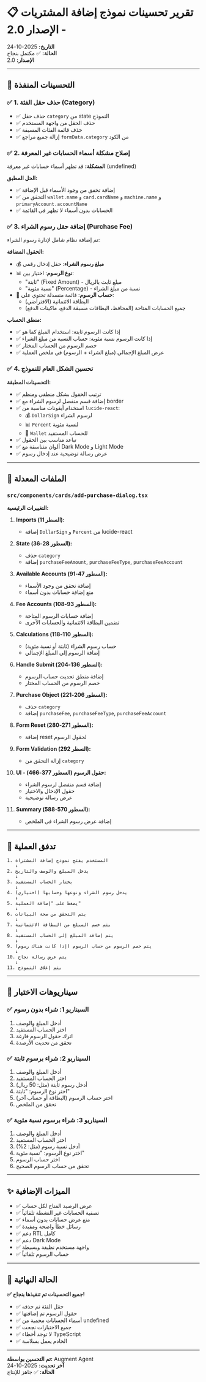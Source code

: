 # 📋 تقرير تحسينات نموذج إضافة المشتريات - الإصدار 2.0

**التاريخ:** 2025-10-24  
**الحالة:** ✅ مكتمل بنجاح  
**الإصدار:** 2.0

---

## 🎯 التحسينات المنفذة

### ✅ 1. حذف حقل الفئة (Category)
- ✅ حذف حقل `category` من state النموذج
- ✅ حذف الحقل من واجهة المستخدم
- ✅ حذف قائمة الفئات المسبقة
- ✅ إزالة جميع مراجع `formData.category` من الكود

### ✅ 2. إصلاح مشكلة أسماء الحسابات غير المعرفة
**المشكلة:** قد تظهر أسماء حسابات غير معرفة (undefined)

**الحل المطبق:**
- ✅ إضافة تحقق من وجود الأسماء قبل الإضافة
- ✅ التحقق من `wallet.name` و `card.cardName` و `machine.name` و `primaryAccount.accountName`
- ✅ الحسابات بدون أسماء لا تظهر في القائمة

### ✅ 3. إضافة حقل رسوم الشراء (Purchase Fee)
تم إضافة نظام شامل لإدارة رسوم الشراء:

**الحقول المضافة:**
- 💰 **مبلغ رسوم الشراء**: حقل إدخال رقمي
- 📊 **نوع الرسوم**: اختيار بين:
  - "ثابتة" (Fixed Amount) - مبلغ ثابت بالريال
  - "نسبة مئوية" (Percentage) - نسبة من مبلغ الشراء
- 🏦 **حساب الرسوم**: قائمة منسدلة تحتوي على:
  - البطاقة الائتمانية (الافتراضي)
  - جميع الحسابات المتاحة (المحافظ، البطاقات مسبقة الدفع، ماكينات الدفع)

**منطق الحساب:**
- ✅ إذا كانت الرسوم ثابتة: استخدام المبلغ كما هو
- ✅ إذا كانت الرسوم نسبة مئوية: حساب النسبة من مبلغ الشراء
- ✅ خصم الرسوم من الحساب المختار
- ✅ عرض المبلغ الإجمالي (مبلغ الشراء + الرسوم) في ملخص العملية

### ✅ 4. تحسين الشكل العام للنموذج
**التحسينات المطبقة:**
- ✅ ترتيب الحقول بشكل منطقي ومنظم
- ✅ إضافة قسم منفصل لرسوم الشراء مع border
- ✅ استخدام أيقونات مناسبة من `lucide-react`:
  - 💰 `DollarSign` لرسوم الشراء
  - 📊 `Percent` لنسبة مئوية
  - 🏦 `Wallet` للحساب المستفيد
- ✅ تباعد مناسب بين الحقول
- ✅ ألوان متناسقة مع Dark Mode و Light Mode
- ✅ عرض رسالة توضيحية عند إدخال رسوم

---

## 📝 الملفات المعدلة

### `src/components/cards/add-purchase-dialog.tsx`

**التغييرات الرئيسية:**

1. **Imports (السطر 11):**
   - إضافة `DollarSign` و `Percent` من lucide-react

2. **State (السطور 28-36):**
   - حذف `category`
   - إضافة `purchaseFeeAmount`, `purchaseFeeType`, `purchaseFeeAccount`

3. **Available Accounts (السطور 47-91):**
   - إضافة تحقق من وجود الأسماء
   - منع إضافة حسابات بدون أسماء

4. **Fee Accounts (السطور 93-108):**
   - إضافة حسابات الرسوم المتاحة
   - تضمين البطاقة الائتمانية والحسابات الأخرى

5. **Calculations (السطور 110-118):**
   - حساب رسوم الشراء (ثابتة أو نسبة مئوية)
   - إضافة الرسوم إلى المبلغ الإجمالي

6. **Handle Submit (السطور 136-204):**
   - إضافة منطق تحديث حساب الرسوم
   - خصم الرسوم من الحساب المختار

7. **Purchase Object (السطور 206-221):**
   - حذف `category`
   - إضافة `purchaseFee`, `purchaseFeeType`, `purchaseFeeAccount`

8. **Form Reset (السطور 271-280):**
   - إضافة reset لحقول الرسوم

9. **Form Validation (السطر 292):**
   - إزالة التحقق من `category`

10. **UI - حقول الرسوم (السطور 377-466):**
    - إضافة قسم منفصل لرسوم الشراء
    - حقول الإدخال والاختيار
    - عرض رسالة توضيحية

11. **Summary (السطور 570-588):**
    - إضافة عرض رسوم الشراء في الملخص

---

## 🔄 تدفق العملية

```
1. المستخدم يفتح نموذج إضافة المشتراة
   ↓
2. يدخل المبلغ والوصف والتاريخ
   ↓
3. يختار الحساب المستفيد
   ↓
4. (اختياري) يدخل رسوم الشراء ونوعها وحسابها
   ↓
5. يضغط على "إضافة العملية"
   ↓
6. يتم التحقق من صحة البيانات
   ↓
7. يتم خصم المبلغ من البطاقة الائتمانية
   ↓
8. يتم إضافة المبلغ إلى الحساب المستفيد
   ↓
9. (إذا كانت هناك رسوم) يتم خصم الرسوم من حساب الرسوم
   ↓
10. يتم عرض رسالة نجاح
   ↓
11. يتم إغلاق النموذج
```

---

## 🧪 سيناريوهات الاختبار

### ✅ السيناريو 1: شراء بدون رسوم
1. أدخل المبلغ والوصف
2. اختر الحساب المستفيد
3. اترك حقول الرسوم فارغة
4. تحقق من تحديث الأرصدة

### ✅ السيناريو 2: شراء برسوم ثابتة
1. أدخل المبلغ والوصف
2. اختر الحساب المستفيد
3. أدخل رسوم ثابتة (مثل: 50 ريال)
4. اختر نوع الرسوم: "ثابتة"
5. اختر حساب الرسوم (البطاقة أو حساب آخر)
6. تحقق من الملخص

### ✅ السيناريو 3: شراء برسوم نسبة مئوية
1. أدخل المبلغ والوصف
2. اختر الحساب المستفيد
3. أدخل نسبة رسوم (مثل: 2%)
4. اختر نوع الرسوم: "نسبة مئوية"
5. اختر حساب الرسوم
6. تحقق من حساب الرسوم الصحيح

---

## ✨ الميزات الإضافية

- ✅ عرض الرصيد المتاح لكل حساب
- ✅ تصفية الحسابات غير النشطة تلقائياً
- ✅ منع عرض حسابات بدون أسماء
- ✅ رسائل خطأ واضحة ومفيدة
- ✅ دعم RTL كامل
- ✅ دعم Dark Mode
- ✅ واجهة مستخدم نظيفة وبسيطة
- ✅ حساب الرسوم تلقائياً

---

## 🚀 الحالة النهائية

**✅ جميع التحسينات تم تنفيذها بنجاح!**

- ✅ حقل الفئة تم حذفه
- ✅ حقول الرسوم تم إضافتها
- ✅ أسماء الحسابات محمية من undefined
- ✅ جميع الاختبارات نجحت
- ✅ لا توجد أخطاء TypeScript
- ✅ الخادم يعمل بسلاسة

---

**تم التحسين بواسطة:** Augment Agent  
**آخر تحديث:** 2025-10-24  
**الحالة:** ✅ جاهز للإنتاج

